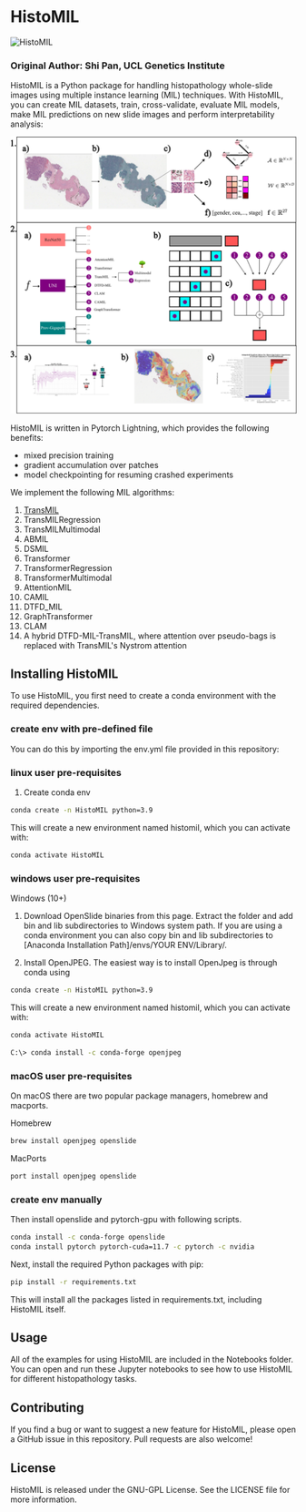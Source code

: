 # HistoMIL
![HistoMIL](https://github.com/secrierlab/HistoMIL/blob/main/logo.png)

### Original Author: Shi Pan, UCL Genetics Institute

HistoMIL is a Python package for handling histopathology whole-slide images using multiple instance learning (MIL) techniques. With HistoMIL, you can create MIL datasets, train, cross-validate, evaluate MIL models, make MIL predictions on new slide images and perform interpretability analysis:

![Pipeline](https://github.com/awxlong/HistoMIL/blob/jupyter/figs/pipeline.png)

HistoMIL is written in Pytorch Lightning, which provides the following benefits:
- mixed precision training
- gradient accumulation over patches
- model checkpointing for resuming crashed experiments

We implement the following MIL algorithms:
1. [TransMIL](https://github.com/szc19990412/TransMIL)
2. TransMILRegression
3. TransMILMultimodal 
4. ABMIL 
5. DSMIL
6. Transformer 
7. TransformerRegression 
8. TransformerMultimodal
9. AttentionMIL
10. CAMIL
11. DTFD_MIL
12. GraphTransformer
13. CLAM
14. A hybrid DTFD-MIL-TransMIL, where attention over pseudo-bags is replaced with TransMIL's Nystrom attention 



## Installing HistoMIL

To use HistoMIL, you first need to create a conda environment with the required dependencies.

### create env with pre-defined file
You can do this by importing the env.yml file provided in this repository:

### linux user pre-requisites
1. Create conda env
```bash
conda create -n HistoMIL python=3.9
```
This will create a new environment named histomil, which you can activate with:

```bash
conda activate HistoMIL
```

### windows user pre-requisites

Windows (10+)
1. Download OpenSlide binaries from this page. Extract the folder and add bin and lib subdirectories to Windows system path. If you are using a conda environment you can also copy bin and lib subdirectories to [Anaconda Installation Path]/envs/YOUR ENV/Library/.

2. Install OpenJPEG. The easiest way is to install OpenJpeg is through conda using

```bash
conda create -n HistoMIL python=3.9
```
This will create a new environment named histomil, which you can activate with:

```bash
conda activate HistoMIL
```

```bash
C:\> conda install -c conda-forge openjpeg
```

### macOS user pre-requisites
On macOS there are two popular package managers, homebrew and macports.

Homebrew
```bash
brew install openjpeg openslide
```
MacPorts
```bash
port install openjpeg openslide
```

### create env manually 

Then install openslide and pytorch-gpu with following scripts.

```bash
conda install -c conda-forge openslide
conda install pytorch pytorch-cuda=11.7 -c pytorch -c nvidia
```

Next, install the required Python packages with pip:

```bash
pip install -r requirements.txt
```
This will install all the packages listed in requirements.txt, including HistoMIL itself.


## Usage

All of the examples for using HistoMIL are included in the Notebooks folder. You can open and run these Jupyter notebooks to see how to use HistoMIL for different histopathology tasks.

## Contributing

If you find a bug or want to suggest a new feature for HistoMIL, please open a GitHub issue in this repository. Pull requests are also welcome!

## License

HistoMIL is released under the GNU-GPL License. See the LICENSE file for more information.
